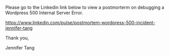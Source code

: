 Please go to the Linkedin link below to view a postmorterm on debugging a Wordpress 500 Internal Server Error.  

https://www.linkedin.com/pulse/postmortem-wordpress-500-incident-jennifer-tang  

Thank you,  

Jennifer Tang  
